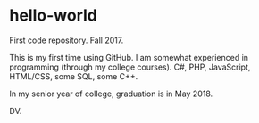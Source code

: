 # hello-world
First code repository. Fall 2017. 

This is my first time using GitHub. I am somewhat experienced in programming (through my college courses).
C#, PHP, JavaScript, HTML/CSS, some SQL, some C++. 

In my senior year of college, graduation is in May 2018. 

DV.
